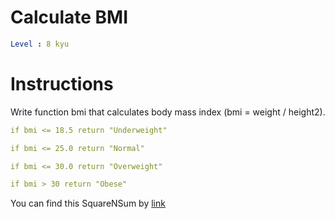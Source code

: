 # Calculate BMI

```yaml
Level : 8 kyu
```



# Instructions
Write function bmi that calculates body mass index (bmi = weight / height2).

```yaml
if bmi <= 18.5 return "Underweight"

if bmi <= 25.0 return "Normal"

if bmi <= 30.0 return "Overweight"

if bmi > 30 return "Obese"
```

You can find this SquareNSum by [link](https://www.codewars.com/kata/57a429e253ba3381850000fb/train/java)